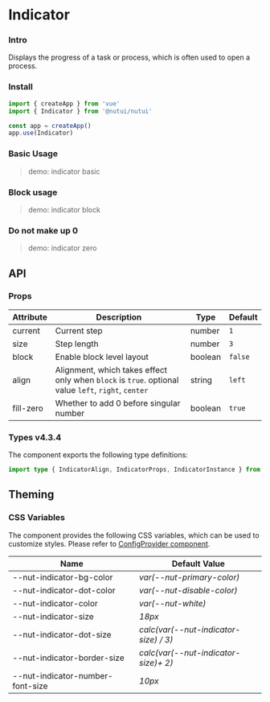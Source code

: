 # Indicator

### Intro

Displays the progress of a task or process, which is often used to open a process.

### Install

```js
import { createApp } from 'vue'
import { Indicator } from '@nutui/nutui'

const app = createApp()
app.use(Indicator)
```

### Basic Usage

> demo: indicator basic

### Block usage

> demo: indicator block

### Do not make up 0

> demo: indicator zero

## API

### Props

| Attribute | Description | Type | Default |
| --- | --- | --- | --- |
| current | Current step | number | `1` |
| size | Step length | number | `3` |
| block | Enable block level layout | boolean | `false` |
| align | Alignment, which takes effect only when `block` is `true`. optional value `left`, `right`, `center` | string | `left` |
| fill-zero | Whether to add 0 before singular number | boolean | `true` |

### Types v4.3.4

The component exports the following type definitions:

```ts
import type { IndicatorAlign, IndicatorProps, IndicatorInstance } from '@nutui/nutui'
```

## Theming

### CSS Variables

The component provides the following CSS variables, which can be used to customize styles. Please refer to [ConfigProvider component](#/en-US/component/configprovider).

| Name | Default Value |
| --- | --- |
| --nut-indicator-bg-color | _var(--nut-primary-color)_ |
| --nut-indicator-dot-color | _var(--nut-disable-color)_ |
| --nut-indicator-color | _var(--nut-white)_ |
| --nut-indicator-size | _18px_ |
| --nut-indicator-dot-size | _calc(var(--nut-indicator-size) / 3)_ |
| --nut-indicator-border-size | _calc(var(--nut-indicator-size)+ 2)_ |
| --nut-indicator-number-font-size | _10px_ |
